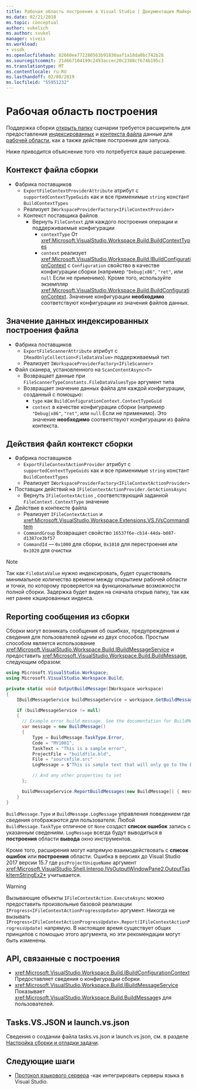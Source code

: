 ```yaml
---
title: Рабочая область построения в Visual Studio | Документация Майкрософт
ms.date: 02/21/2018
ms.topic: conceptual
author: vukelich
ms.author: svukel
manager: viveis
ms.workload:
- vssdk
ms.openlocfilehash: 82660ee772280563b91830aaf1a18da0bc742b28
ms.sourcegitcommit: 21d667104199c2493accec20c2388cf674b195c3
ms.translationtype: MT
ms.contentlocale: ru-RU
ms.lasthandoff: 02/08/2019
ms.locfileid: "55951232"
---
```

# <a name="workspace-build"></a>Рабочая область построения

Поддержка сборки [открыть папку](../ide/develop-code-in-visual-studio-without-projects-or-solutions.md) сценарии требуется расширитель для предоставления [индексированных](workspace-indexing.md) и [контекста файла](workspace-file-contexts.md) данные для [рабочей области](workspaces.md), как а также действие построения для запуска.

Ниже приводится объяснение того что потребуется ваше расширение.

## <a name="build-file-context"></a>Контекст файла сборки

- Фабрика поставщиков
  - `ExportFileContextProviderAttribute` атрибут с `supportedContextTypeGuids` как и все применимые `string` констант `BuildContextTypes`
  - Реализует `IWorkspaceProviderFactory<IFileContextProvider>`
  - Контекст поставщика файлов
    - Вернуть `FileContext` для каждого построения операции и поддерживаемые конфигурации
      - `contextType` От <xref:Microsoft.VisualStudio.Workspace.Build.BuildContextTypes>
      - `context` реализует <xref:Microsoft.VisualStudio.Workspace.Build.IBuildConfigurationContext> с `Configuration` свойство в качестве конфигурации сборки (например `"Debug|x86"`, `"ret"`, или `null` Если не применимо). Кроме того, используйте экземпляр <xref:Microsoft.VisualStudio.Workspace.Build.BuildConfigurationContext>. Значение конфигурации **необходимо** соответствуют конфигурации из значения файлов данных.

## <a name="indexed-build-file-data-value"></a>Значение данных индексированных построения файла

- Фабрика поставщиков
  - `ExportFileScannerAttribute` атрибут с `IReadOnlyCollection<FileDataValue>` поддерживаемый тип
  - Реализует `IWorkspaceProviderFactory<IFileScanner>`
- Файл сканера, установленного на `ScanContentAsync<T>`
  - Возвращает данные при `FileScannerTypeConstants.FileDataValuesType` аргумент типа
  - Возвращает значение данных файла для каждой конфигурации, созданный с помощью:
    - `type` как `BuildConfigurationContext.ContextTypeGuid`
    - `context` в качестве конфигурации сборки (например `"Debug|x86"`, `"ret"`, или `null` Если не применимо). Это значение **необходимо** соответствуют конфигурации из файла контекста.

## <a name="build-file-context-action"></a>Действия файл контекст сборки

- Фабрика поставщиков
  - `ExportFileContextActionProvider` атрибут с `supportedContextTypeGuids` как и все применимые `string` констант `BuildContextTypes`
  - Реализует `IWorkspaceProviderFactory<IFileContextActionProvider>`
- Поставщик действий на `IFileContextActionProvider.GetActionsAsync`
  - Вернуть `IFileContextAction` , соответствующий заданной `FileContext.ContextType` значение
- Действие в контексте файла
  - Реализует `IFileContextAction` и <xref:Microsoft.VisualStudio.Workspace.Extensions.VS.IVsCommandItem>
  - `CommandGroup` Возвращает свойство `16537f6e-cb14-44da-b087-d1387ce3bf57`
  - `CommandId` — `0x1000` для сборки, `0x1010` для перестроения или `0x1020` для очистки

>[!NOTE]
>Так как `FileDataValue` нужно индексировать, будет существовать минимальное количество времени между открытием рабочей области и точки, по которому проверяется на функциональные возможности полной сборки. Задержка будет виден на сначала открыв папку, так как нет ранее кэшированных индекса.

## <a name="reporting-messages-from-a-build"></a>Reporting сообщения из сборки

Сборки могут возникать сообщения об ошибках, предупреждения и сведения для пользователей одним из двух способов. Простым способом является использование <xref:Microsoft.VisualStudio.Workspace.Build.IBuildMessageService> и предоставить <xref:Microsoft.VisualStudio.Workspace.Build.BuildMessage>, следующим образом:

```csharp
using Microsoft.VisualStudio.Workspace;
using Microsoft.VisualStudio.Workspace.Build;

private static void OutputBuildMessage(IWorkspace workspace)
{
    IBuildMessageService buildMessageService = workspace.GetBuildMessageService();

    if (buildMessageService != null)
    {
      // Example error build message. See the documentation for BuildMessage for more information.
      var message = new BuildMessage()
      {
          Type = BuildMessage.TaskType.Error,
          Code = "MY1001",
          TaskText = "This is a sample error",
          ProjectFile = "buildfile.bld",
          File = "sourcefile.src"
          LogMessage = $"This is sample text that will only go to the Build output window pane.\n"

          // And any other properties to set
      };

      buildMessageService.ReportBuildMessages(new BuildMessage[] { message });
    }
}
```

`BuildMessage.Type` и `BuildMessage.LogMessage` управления поведением где сведения отображаются для пользователя. Любой `BuildMessage.TaskType` отличное от `None` создаст **список ошибок** запись с указанным сведениям. `LogMessage` всегда будут выводиться в **построения** области **вывода** окно инструментов.

Кроме того, расширения могут напрямую взаимодействовать с **список ошибок** или **построения** области. Ошибка в версиях до Visual Studio 2017 версии 15.7 где `pszProjectUniqueName` аргумент <xref:Microsoft.VisualStudio.Shell.Interop.IVsOutputWindowPane2.OutputTaskItemStringEx2*> учитывается.

>[!WARNING]
>Вызывающие объекты `IFileContextAction.ExecuteAsync` можно предоставить произвольные базовой реализации `IProgress<IFileContextActionProgressUpdate>` аргумент. Никогда не вызывать `IProgress<IFileContextActionProgressUpdate>.Report(IFileContextActionProgressUpdate)` напрямую. В настоящее время существует общих принципов с помощью этого аргумента, но эти рекомендации могут быть изменены.

## <a name="build-related-apis"></a>API, связанные с построения

- <xref:Microsoft.VisualStudio.Workspace.Build.IBuildConfigurationContext> Предоставляет сведения о конфигурации сборки.
- <xref:Microsoft.VisualStudio.Workspace.Build.IBuildMessageService> Показывает <xref:Microsoft.VisualStudio.Workspace.Build.BuildMessage>s для пользователей.

## <a name="tasksvsjson-and-launchvsjson"></a>Tasks.VS.JSON и launch.vs.json

Сведения о создании файла tasks.vs.json и launch.vs.json, см. в разделе [Настройка сборки и отладки задачи](../ide/customize-build-and-debug-tasks-in-visual-studio.md).

## <a name="next-steps"></a>Следующие шаги

* [Протокол языкового сервера](language-server-protocol.md) -как интегрировать серверы языка в Visual Studio.